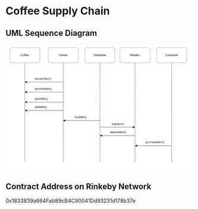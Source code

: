 # Coffee Supply Chain

## UML Sequence Diagram
![alt text](images/Sequence_Diagram.png)

## Contract Address on Rinkeby Network

0x1833839a664Fab89cB4C90041Dd93231d178b37e
